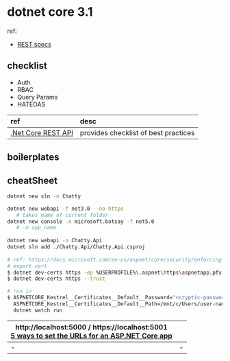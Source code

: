 # dotnet core 3.1
ref:
- [REST specs](../REST.specs)

## checklist
- Auth
- RBAC
- Query Params
- HATEOAS

|ref |desc |
|:-|:-|
|[.Net Core REST API](https://solidfish.com/dotnet-core-rest-api/) |provides checklist of best practices |

## boilerplates

## cheatSheet
```bash                                                     
dotnet new sln -n Chatty

dotnet new webapi -f net3.0 --no-https                      
   # takes name of current folder
dotnet new console -n microsoft.botsay -f net5.0            
   # -n app_name
   
dotnet new webapi -o Chatty.Api
dotnet sln add ./Chatty.Api/Chatty.Api.csproj
   
# ref: https://docs.microsoft.com/en-us/aspnet/core/security/enforcing-ssl?view=aspnetcore-3.1&tabs=visual-studio
# export cert
$ dotnet dev-certs https -ep %USERPROFILE%\.aspnet\https\aspnetapp.pfx -p <cryptic-password>
$ dotnet dev-certs https --trust

# run in 
$ ASPNETCORE_Kestrel__Certificates__Default__Password="<cryptic-password>" \
  ASPNETCORE_Kestrel__Certificates__Default__Path=/mnt/c/Users/user-name/.aspnet/https/aspnetapp.pfx \
  dotnet watch run
```

| http://localhost:5000 / https://localhost:5001 <br/>[5 ways to set the URLs for an ASP.NET Core app](https://andrewlock.net/5-ways-to-set-the-urls-for-an-aspnetcore-app/) | |
|-|-|
| - | - |
